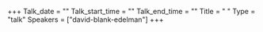 +++
Talk_date = ""
Talk_start_time = ""
Talk_end_time = ""
Title = " "
Type = "talk"
Speakers = ["david-blank-edelman"]
+++
